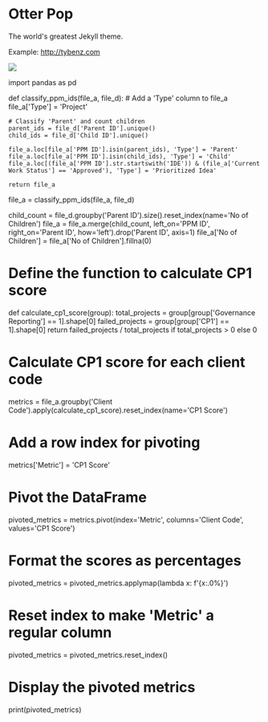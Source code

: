 # Otter Pop

The world's greatest Jekyll theme.

Example: <http://tybenz.com>

![](http://jekyllthemes.org/thumbnails/otter-pop.png)


import pandas as pd

def classify_ppm_ids(file_a, file_d):
    # Add a 'Type' column to file_a
    file_a['Type'] = 'Project'

    # Classify 'Parent' and count children
    parent_ids = file_d['Parent ID'].unique()
    child_ids = file_d['Child ID'].unique()

    file_a.loc[file_a['PPM ID'].isin(parent_ids), 'Type'] = 'Parent'
    file_a.loc[file_a['PPM ID'].isin(child_ids), 'Type'] = 'Child'
    file_a.loc[(file_a['PPM ID'].str.startswith('IDE')) & (file_a['Current Work Status'] == 'Approved'), 'Type'] = 'Prioritized Idea'

    return file_a

file_a = classify_ppm_ids(file_a, file_d)


child_count = file_d.groupby('Parent ID').size().reset_index(name='No of Children')
file_a = file_a.merge(child_count, left_on='PPM ID', right_on='Parent ID', how='left').drop('Parent ID', axis=1)
file_a['No of Children'] = file_a['No of Children'].fillna(0)



# Define the function to calculate CP1 score
def calculate_cp1_score(group):
    total_projects = group[group['Governance Reporting'] == 1].shape[0]
    failed_projects = group[group['CP1'] == 1].shape[0]
    return failed_projects / total_projects if total_projects > 0 else 0

# Calculate CP1 score for each client code
metrics = file_a.groupby('Client Code').apply(calculate_cp1_score).reset_index(name='CP1 Score')

# Add a row index for pivoting
metrics['Metric'] = 'CP1 Score'

# Pivot the DataFrame
pivoted_metrics = metrics.pivot(index='Metric', columns='Client Code', values='CP1 Score')

# Format the scores as percentages
pivoted_metrics = pivoted_metrics.applymap(lambda x: f'{x:.0%}')

# Reset index to make 'Metric' a regular column
pivoted_metrics = pivoted_metrics.reset_index()

# Display the pivoted metrics
print(pivoted_metrics)
